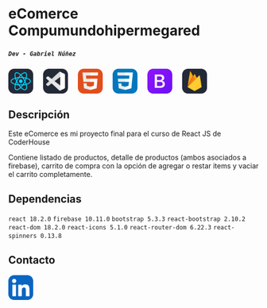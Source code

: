 # eComerce Compumundohipermegared

##### `Dev - Gabriel Núñez`

<div style="display: flex;">
<img src="https://raw.githubusercontent.com/tandpfun/skill-icons/65dea6c4eaca7da319e552c09f4cf5a9a8dab2c8/icons/React-Dark.svg" width="50" style="margin-right: 20px"/>
<img src="https://raw.githubusercontent.com/tandpfun/skill-icons/65dea6c4eaca7da319e552c09f4cf5a9a8dab2c8/icons/VSCode-Dark.svg" width="50" style="margin-right: 20px"/>
<img src="https://raw.githubusercontent.com/tandpfun/skill-icons/65dea6c4eaca7da319e552c09f4cf5a9a8dab2c8/icons/HTML.svg" width="50" style="margin-right: 20px"/>
<img src="https://raw.githubusercontent.com/tandpfun/skill-icons/65dea6c4eaca7da319e552c09f4cf5a9a8dab2c8/icons/CSS.svg" width="50" style="margin-right: 20px"/>
<img src="https://raw.githubusercontent.com/tandpfun/skill-icons/65dea6c4eaca7da319e552c09f4cf5a9a8dab2c8/icons/Bootstrap.svg" width="50" style="margin-right: 20px"/>
<img src="https://raw.githubusercontent.com/tandpfun/skill-icons/65dea6c4eaca7da319e552c09f4cf5a9a8dab2c8/icons/Firebase-Dark.svg" width="50" style="margin-right: 20px"/>
<img src="" width="50" style="margin-right: 20px"/>
</div>

## Descripción

Este eComerce es mi proyecto final para el curso de React JS de CoderHouse

Contiene listado de productos, detalle de productos (ambos asociados a firebase), carrito de compra con la opción de agregar o restar items y vaciar el carrito completamente.

## Dependencias
`react 18.2.0` `firebase 10.11.0` `bootstrap 5.3.3` `react-bootstrap 2.10.2` `react-dom 18.2.0` `react-icons 5.1.0` `react-router-dom 6.22.3` `react-spinners 0.13.8`

## Contacto
<a href="https://www.linkedin.com/in/gabrielnez/" target="_blank"><img src="https://raw.githubusercontent.com/tandpfun/skill-icons/65dea6c4eaca7da319e552c09f4cf5a9a8dab2c8/icons/LinkedIn.svg" width="50" style="margin-right: 20px"/></a>
